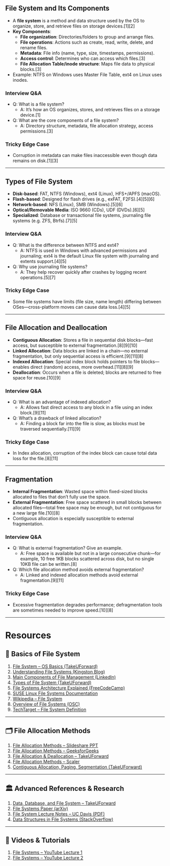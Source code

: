 

## File System and Its Components

- A **file system** is a method and data structure used by the OS to organize, store, and retrieve files on storage devices.[1][2]
- **Key Components**:
  - **File organization**: Directories/folders to group and arrange files.
  - **File operations**: Actions such as create, read, write, delete, and rename files.
  - **Metadata**: File info (name, type, size, timestamps, permissions).
  - **Access control**: Determines who can access which files.[3]
  - **File Allocation Table/inode structure**: Maps file data to physical blocks.[3]
- Example: NTFS on Windows uses Master File Table, ext4 on Linux uses inodes.

### Interview Q&A
- Q: What is a file system?
  - A: It’s how an OS organizes, stores, and retrieves files on a storage device.[1]
- Q: What are the core components of a file system?
  - A: Directory structure, metadata, file allocation strategy, access permissions.[3]

### Tricky Edge Case
- Corruption in metadata can make files inaccessible even though data remains on disk.[1][3]

***

## Types of File System

- **Disk-based**: FAT, NTFS (Windows), ext4 (Linux), HFS+/APFS (macOS).
- **Flash-based**: Designed for flash drives (e.g., exFAT, F2FS).[4][5][6]
- **Network-based**: NFS (Linux), SMB (Windows).[5][6]
- **Optical/Removable Media**: ISO 9660 (CDs), UDF (DVDs).[6][5]
- **Specialized**: Database or transactional file systems, journaling file systems (e.g. ZFS, Btrfs).[7][5]

### Interview Q&A
- Q: What is the difference between NTFS and ext4?
  - A: NTFS is used in Windows with advanced permissions and journaling; ext4 is the default Linux file system with journaling and extents support.[4][5]
- Q: Why use journaling file systems?
  - A: They help recover quickly after crashes by logging recent operations.[5][7]

### Tricky Edge Case
- Some file systems have limits (file size, name length) differing between OSes—cross-platform moves can cause data loss.[4][5]

***

## File Allocation and Deallocation

- **Contiguous Allocation**: Stores a file in sequential disk blocks—fast access, but susceptible to external fragmentation.[8][9][10]
- **Linked Allocation**: Data blocks are linked in a chain—no external fragmentation, but only sequential access is efficient.[9][11][8]
- **Indexed Allocation**: Special index block holds pointers to file blocks—enables direct (random) access, more overhead.[11][8][9]
- **Deallocation**: Occurs when a file is deleted; blocks are returned to free space for reuse.[10][9]

### Interview Q&A
- Q: What is an advantage of indexed allocation?
  - A: Allows fast direct access to any block in a file using an index block.[9][11]
- Q: What’s a drawback of linked allocation?
  - A: Finding a block far into the file is slow, as blocks must be traversed sequentially.[11][9]

### Tricky Edge Case
- In Index allocation, corruption of the index block can cause total data loss for the file.[8][11]

***

## Fragmentation

- **Internal Fragmentation**: Wasted space within fixed-sized blocks allocated to files that don’t fully use the space.
- **External Fragmentation**: Free space scattered in small blocks between allocated files—total free space may be enough, but not contiguous for a new large file.[10][8]
- Contiguous allocation is especially susceptible to external fragmentation.

### Interview Q&A
- Q: What is external fragmentation? Give an example.
  - A: Free space is available but not in a large consecutive chunk—for example, 10 free 1KB blocks scattered across disk, but no single 10KB file can be written.[8]
- Q: Which file allocation method avoids external fragmentation?
  - A: Linked and indexed allocation methods avoid external fragmentation.[9][11]

### Tricky Edge Case
- Excessive fragmentation degrades performance; defragmentation tools are sometimes needed to improve speed.[10][8]

***

# Resources

## 📘 Basics of File System
1. [File System – OS Basics (TakeUForward)](https://takeuforward.org/operating-system/file-system)  
2. [Understanding File Systems (Kingston Blog)](https://www.kingston.com/en/blog/personal-storage/understanding-file-systems)  
3. [Main Components of File Management (LinkedIn)](https://www.linkedin.com/pulse/what-main-components-file-management-full-guide-offidocs)  
4. [Types of File System (TakeUForward)](https://takeuforward.org/operating-system/types-of-file-system)  
5. [File Systems Architecture Explained (FreeCodeCamp)](https://www.freecodecamp.org/news/file-systems-architecture-explained/)  
6. [SUSE Linux File Systems Documentation](https://documentation.suse.com/sles/15-SP4/html/SLES-all/cha-filesystems.html)  
7. [Wikipedia – File System](https://en.wikipedia.org/wiki/File_system)  
8. [Overview of File Systems (OSC)](https://www.osc.edu/supercomputing/storage-environment-at-osc/storage-hardware/overview_of_file_systems)  
9. [TechTarget – File System Definition](https://www.techtarget.com/searchstorage/definition/file-system)  

---

## 🗂️ File Allocation Methods
1. [File Allocation Methods – Slideshare PPT](https://www.slideshare.net/slideshow/file-allocation-methods-pptx/273548726)  
2. [File Allocation Methods – GeeksforGeeks](https://www.geeksforgeeks.org/operating-systems/file-allocation-methods/)  
3. [File Allocation & Deallocation – TakeUForward](https://takeuforward.org/operating-system/file-allocation-deallocation)  
4. [File Allocation Methods – Scaler](https://www.scaler.com/topics/file-allocation-methods-in-os/)  
5. [Contiguous Allocation, Paging, Segmentation (TakeUForward)](https://takeuforward.org/operating-system/contiguous-allocation-paging-segmentation)  

---

## 🏛️ Advanced References & Research
1. [Data, Database, and File System – TakeUForward](https://takeuforward.org/dbms/data-database-and-file-system)  
2. [File Systems Paper (arXiv)](https://arxiv.org/pdf/1312.1810.pdf)  
3. [File System Lecture Notes – UC Davis (PDF)](https://www.cs.ucdavis.edu/~pandey/Teaching/ECS150/Lects/07fs.pdf)  
4. [Data Structures in File Systems (StackOverflow)](https://stackoverflow.com/questions/14126575/data-structures-used-to-build-file-systems)  

---

## 🎥 Videos & Tutorials
1. [File Systems – YouTube Lecture 1](https://www.youtube.com/watch?v=mXw9ruZaxzQ)  
2. [File Systems – YouTube Lecture 2](https://www.youtube.com/watch?v=gK6L3v1b8AM)  
